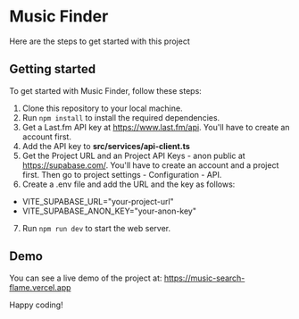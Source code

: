 # Music Finder

Here are the steps to get started with this project

## Getting started

To get started with Music Finder, follow these steps:

1. Clone this repository to your local machine.
2. Run `npm install` to install the required dependencies.
3. Get a Last.fm API key at https://www.last.fm/api. You'll have to create an account first.
4. Add the API key to **src/services/api-client.ts**
5. Get the Project URL and an Project API Keys - anon public at https://supabase.com/. You'll have to create an account and a project first. Then go to project settings - Configuration - API.
6. Create a .env file and add the URL and the key as follows:

- VITE_SUPABASE_URL="your-project-url"
- VITE_SUPABASE_ANON_KEY="your-anon-key"

7. Run `npm run dev` to start the web server.

## Demo

You can see a live demo of the project at: https://music-search-flame.vercel.app

Happy coding!
